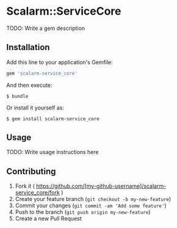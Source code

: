 # Scalarm::ServiceCore

TODO: Write a gem description

## Installation

Add this line to your application's Gemfile:

```ruby
gem 'scalarm-service_core'
```

And then execute:

    $ bundle

Or install it yourself as:

    $ gem install scalarm-service_core

## Usage

TODO: Write usage instructions here

## Contributing

1. Fork it ( https://github.com/[my-github-username]/scalarm-service_core/fork )
2. Create your feature branch (`git checkout -b my-new-feature`)
3. Commit your changes (`git commit -am 'Add some feature'`)
4. Push to the branch (`git push origin my-new-feature`)
5. Create a new Pull Request
